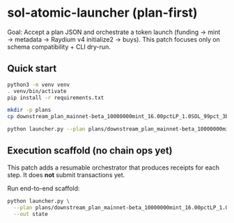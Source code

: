 # sol-atomic-launcher (plan-first)

Goal: Accept a plan JSON and orchestrate a token launch (funding → mint → metadata → Raydium v4 initialize2 → buys).
This patch focuses only on schema compatibility + CLI dry-run.

## Quick start

```bash
python3 -m venv venv
. venv/bin/activate
pip install -r requirements.txt

mkdir -p plans
cp downstream_plan_mainnet-beta_10000000mint_16.00pctLP_1.0SOL_99pct_3buys.json plans/

python launcher.py --plan plans/downstream_plan_mainnet-beta_10000000mint_16.00pctLP_1.0SOL_99pct_3buys.json --dry-run
```
## Execution scaffold (no chain ops yet)

This patch adds a resumable orchestrator that produces receipts for each step. It does **not** submit transactions yet.

Run end-to-end scaffold:

```bash
python launcher.py \
  --plan plans/downstream_plan_mainnet-beta_10000000mint_16.00pctLP_1.0SOL_99pct_3buys.json \
  --out state
```
